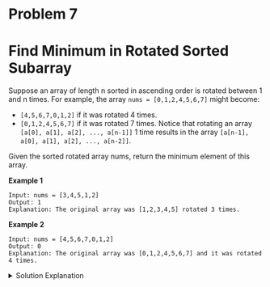 # Problem 7
# Find Minimum in Rotated Sorted Subarray

Suppose an array of length n sorted in ascending order is rotated between 1 and n times. For example, the array `nums = [0,1,2,4,5,6,7]` might become:
- `[4,5,6,7,0,1,2]` if it was rotated 4 times.
- `[0,1,2,4,5,6,7]` if it was rotated 7 times.
Notice that rotating an array `[a[0], a[1], a[2], ..., a[n-1]]` 1 time results in the array `[a[n-1], a[0], a[1], a[2], ..., a[n-2]]`.

Given the sorted rotated array nums, return the minimum element of this array.

**Example 1**
```
Input: nums = [3,4,5,1,2]
Output: 1
Explanation: The original array was [1,2,3,4,5] rotated 3 times.
```

**Example 2**
```
Input: nums = [4,5,6,7,0,1,2]
Output: 0
Explanation: The original array was [0,1,2,4,5,6,7] and it was rotated 4 times.
```

<details>
    <summary>Solution Explanation</summary>
The minimum is either the first value in the array of the next value
lower than that in the array, since the array is sorted but just rotated from some pivot. So the solution is just a loop until min is found.

```
int findMin(vector<int>& nums) {
    int min = nums[0];
    int size = nums.size();
    for (size_t i = 1; i < size; ++i) {
        if (nums[i] < min) return nums[i];
    }
    return min;
}
```
</details>